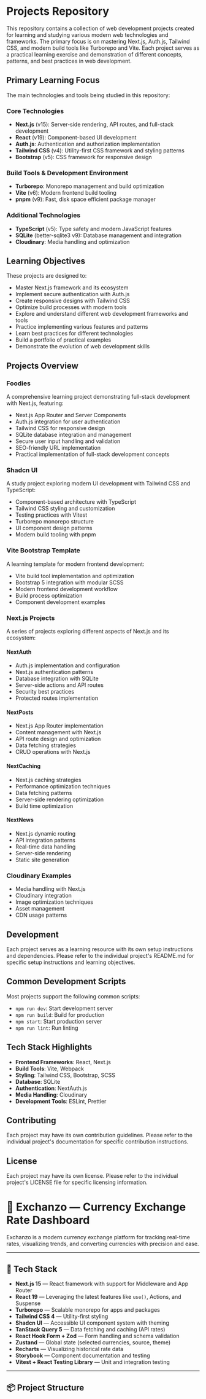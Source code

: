# Projects Repository

This repository contains a collection of web development projects created for learning and studying various modern web technologies and frameworks. The primary focus is on mastering Next.js, Auth.js, Tailwind CSS, and modern build tools like Turborepo and Vite. Each project serves as a practical learning exercise and demonstration of different concepts, patterns, and best practices in web development.

## Primary Learning Focus

The main technologies and tools being studied in this repository:

### Core Technologies

- **Next.js** (v15): Server-side rendering, API routes, and full-stack development
- **React** (v19): Component-based UI development
- **Auth.js**: Authentication and authorization implementation
- **Tailwind CSS** (v4): Utility-first CSS framework and styling patterns
- **Bootstrap** (v5): CSS framework for responsive design

### Build Tools & Development Environment

- **Turborepo**: Monorepo management and build optimization
- **Vite** (v6): Modern frontend build tooling
- **pnpm** (v9): Fast, disk space efficient package manager

### Additional Technologies

- **TypeScript** (v5): Type safety and modern JavaScript features
- **SQLite** (better-sqlite3 v9): Database management and integration
- **Cloudinary**: Media handling and optimization

## Learning Objectives

These projects are designed to:

- Master Next.js framework and its ecosystem
- Implement secure authentication with Auth.js
- Create responsive designs with Tailwind CSS
- Optimize build processes with modern tools
- Explore and understand different web development frameworks and tools
- Practice implementing various features and patterns
- Learn best practices for different technologies
- Build a portfolio of practical examples
- Demonstrate the evolution of web development skills

## Projects Overview

### Foodies

A comprehensive learning project demonstrating full-stack development with Next.js, featuring:

- Next.js App Router and Server Components
- Auth.js integration for user authentication
- Tailwind CSS for responsive design
- SQLite database integration and management
- Secure user input handling and validation
- SEO-friendly URL implementation
- Practical implementation of full-stack development concepts

### Shadcn UI

A study project exploring modern UI development with Tailwind CSS and TypeScript:

- Component-based architecture with TypeScript
- Tailwind CSS styling and customization
- Testing practices with Vitest
- Turborepo monorepo structure
- UI component design patterns
- Modern build tooling with pnpm

### Vite Bootstrap Template

A learning template for modern frontend development:

- Vite build tool implementation and optimization
- Bootstrap 5 integration with modular SCSS
- Modern frontend development workflow
- Build process optimization
- Component development examples

### Next.js Projects

A series of projects exploring different aspects of Next.js and its ecosystem:

#### NextAuth

- Auth.js implementation and configuration
- Next.js authentication patterns
- Database integration with SQLite
- Server-side actions and API routes
- Security best practices
- Protected routes implementation

#### NextPosts

- Next.js App Router implementation
- Content management with Next.js
- API route design and optimization
- Data fetching strategies
- CRUD operations with Next.js

#### NextCaching

- Next.js caching strategies
- Performance optimization techniques
- Data fetching patterns
- Server-side rendering optimization
- Build time optimization

#### NextNews

- Next.js dynamic routing
- API integration patterns
- Real-time data handling
- Server-side rendering
- Static site generation

### Cloudinary Examples

- Media handling with Next.js
- Cloudinary integration
- Image optimization techniques
- Asset management
- CDN usage patterns

## Development

Each project serves as a learning resource with its own setup instructions and dependencies. Please refer to the individual project's README.md for specific setup instructions and learning objectives.

## Common Development Scripts

Most projects support the following common scripts:

- `npm run dev`: Start development server
- `npm run build`: Build for production
- `npm start`: Start production server
- `npm run lint`: Run linting

## Tech Stack Highlights

- **Frontend Frameworks**: React, Next.js
- **Build Tools**: Vite, Webpack
- **Styling**: Tailwind CSS, Bootstrap, SCSS
- **Database**: SQLite
- **Authentication**: NextAuth.js
- **Media Handling**: Cloudinary
- **Development Tools**: ESLint, Prettier

## Contributing

Each project may have its own contribution guidelines. Please refer to the individual project's documentation for specific contribution instructions.

## License

Each project may have its own license. Please refer to the individual project's LICENSE file for specific licensing information.


# 💱 Exchanzo — Currency Exchange Rate Dashboard

Exchanzo is a modern currency exchange platform for tracking real-time rates, visualizing trends, and converting currencies with precision and ease.

---

## 🚀 Tech Stack

- **Next.js 15** — React framework with support for Middleware and App Router
- **React 19** — Leveraging the latest features like `use()`, Actions, and Suspense
- **Turborepo** — Scalable monorepo for apps and packages
- **Tailwind CSS 4** — Utility-first styling
- **Shadcn UI** — Accessible UI component system with theming
- **TanStack Query 5** — Data fetching and caching (API rates)
- **React Hook Form + Zod** — Form handling and schema validation
- **Zustand** — Global state (selected currencies, source, theme)
- **Recharts** — Visualizing historical rate data
- **Storybook** — Component documentation and testing
- **Vitest + React Testing Library** — Unit and integration testing

---

## 📦 Project Structure
